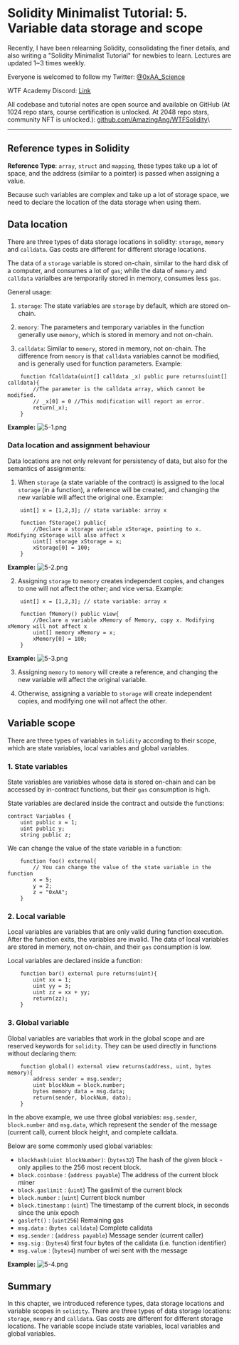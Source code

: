 # Solidity Minimalist Tutorial: 5. Variable data storage and scope

Recently, I have been relearning Solidity, consolidating the finer details, and also writing a "Solidity Minimalist Tutorial" for newbies to learn. Lectures are updated 1~3 times weekly. 

Everyone is welcomed to follow my Twitter: [@0xAA_Science](https://twitter.com/0xAA_Science)

WTF Academy Discord: [Link](https://discord.gg/5akcruXrsk)

All codebase and tutorial notes are open source and available on GitHub (At 1024 repo stars, course certification is unlocked. At 2048 repo stars, community NFT is unlocked.): [github.com/AmazingAng/WTFSolidity](https://github.com/AmazingAng/WTFSolidity)\

-----

## Reference types in Solidity
**Reference Type**: `array`, `struct` and `mapping`, these types take up a lot of space, and the address (similar to a pointer) is passed when assigning a value. 

Because such variables are complex and take up a lot of storage space, we need to declare the location of the data storage when using them.

## Data location
There are three types of data storage locations in solidity: `storage`, `memory` and `calldata`. Gas costs are different for different storage locations. 

The data of a `storage` variable is stored on-chain, similar to the hard disk of a computer, and consumes a lot of `gas`; while the data of `memory` and `calldata` varialbes are temporarily stored in memory, consumes less `gas`. 

General usage:

1. `storage`: The state variables are `storage` by default, which are stored on-chain. 

2. `memory`: The parameters and temporary variables in the function generally use `memory`, which is stored in memory and not on-chain. 

3. `calldata`: Similar to `memory`, stored in memory, not on-chain. The difference from `memory` is that `calldata` variables cannot be modified, and is generally used for function parameters. Example:

```solidity
    function fCalldata(uint[] calldata _x) public pure returns(uint[] calldata){
        //The parameter is the calldata array, which cannot be modified.
        // _x[0] = 0 //This modification will report an error.
        return(_x);
    }
```
**Example:**
![5-1.png](./img/5-1.png)

### Data location and assignment behaviour

Data locations are not only relevant for persistency of data, but also for the semantics of assignments:

1. When `storage` (a state variable of the contract) is assigned to the local `storage` (in a function), a reference will be created, and changing the new variable will affect the original one. Example:
```solidity
    uint[] x = [1,2,3]; // state variable: array x

    function fStorage() public{
        //Declare a storage variable xStorage, pointing to x. Modifying xStorage will also affect x
        uint[] storage xStorage = x;
        xStorage[0] = 100;
    }
```
**Example:**
![5-2.png](./img/5-2.png)

2. Assigning `storage` to `memory` creates independent copies, and changes to one will not affect the other; and vice versa. Example:
```solidity
    uint[] x = [1,2,3]; // state variable: array x
    
    function fMemory() public view{
        //Declare a variable xMemory of Memory, copy x. Modifying xMemory will not affect x
        uint[] memory xMemory = x;
        xMemory[0] = 100;
    }
```
**Example:**
![5-3.png](./img/5-3.png)

3. Assigning `memory` to `memory` will create a reference, and changing the new variable will affect the original variable.

4. Otherwise, assigning a variable to `storage` will create independent copies, and modifying one will not affect the other.

## Variable scope
There are three types of variables in `Solidity` according to their scope, which are state variables, local variables and global variables.
### 1. State variables
State variables are variables whose data is stored on-chain and can be accessed by in-contract functions, but their `gas` consumption is high. 

State variables are declared inside the contract and outside the functions:
```solidity
contract Variables {
    uint public x = 1;
    uint public y;
    string public z;
```

We can change the value of the state variable in a function:

```solidity
    function foo() external{
        // You can change the value of the state variable in the function
        x = 5;
        y = 2;
        z = "0xAA";
    }
```

### 2. Local variable
Local variables are variables that are only valid during function execution. After the function exits, the variables are invalid. The data of local variables are stored in memory, not on-chain, and their `gas` consumption is low. 

Local variables are declared inside a function:
```solidity
    function bar() external pure returns(uint){
        uint xx = 1;
        uint yy = 3;
        uint zz = xx + yy;
        return(zz);
    }
```

### 3. Global variable
Global variables are variables that work in the global scope and are reserved keywords for `solidity`. They can be used directly in functions without declaring them:

```solidity
    function global() external view returns(address, uint, bytes memory){
        address sender = msg.sender;
        uint blockNum = block.number;
        bytes memory data = msg.data;
        return(sender, blockNum, data);
    }
```
In the above example, we use three global variables: `msg.sender`, `block.number` and `msg.data`, which represent the sender of the message (current call), current block height, and complete calldata. 

Below are some commonly used global variables:

- `blockhash(uint blockNumber)`: (`bytes32`)         The hash of the given block - only applies to the 256 most recent block. 
- `block.coinbase`             : (`address payable`) The address of the current block miner
- `block.gaslimit`             : (`uint`)            The gaslimit of the current block
- `block.number`               : (`uint`)            Current block number
- `block.timestamp`            : (`uint`)            The timestamp of the current block, in seconds since the unix epoch
- `gasleft()`                  : (`uint256`)         Remaining gas
- `msg.data`                   : (`bytes calldata`)  Complete calldata
- `msg.sender`                 : (`address payable`) Message sender (current caller)
- `msg.sig`                    : (`bytes4`)          first four bytes of the calldata (i.e. function identifier)
- `msg.value`                  : (`bytes4`)          number of wei sent with the message

**Example:**
![5-4.png](./img/5-4.png)

## Summary
In this chapter, we introduced reference types, data storage locations and variable scopes in `solidity`. There are three types of data storage locations: `storage`, `memory` and `calldata`. Gas costs are different for different storage locations. The variable scope include state variables, local variables and global variables.

